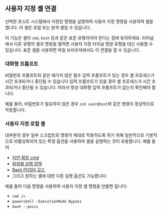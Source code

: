 ## 사용자 지정 셸 연결

선택한 호스트 시스템에서 지정된 명령을 실행하여 사용자 지정 명령을 사용하여 셸을 엽니다. 이 셸은 로컬 또는 원격 셸일 수 있습니다.

이 기능은 셸이 `cmd`, `bash` 등과 같은 표준 유형이어야 한다는 점에 유의하세요. 터미널에서 다른 유형의 셸과 명령을 열려면 사용자 지정 터미널 명령 유형을 대신 사용할 수 있습니다. 표준 셸을 사용하면 파일 브라우저에서도 이 연결을 열 수 있습니다.

### 대화형 프롬프트

비밀번호 프롬프트와 같은 예기치 않은 필수 입력 프롬프트가 있는 경우 셸 프로세스가 시간 초과되거나 중단될 수 있습니다
입력 프롬프트가 있을 경우 셸 프로세스가 시간 초과되거나 중단될 수 있습니다. 따라서 항상 대화형 입력 프롬프트가 없는지 확인해야 합니다.

예를 들어, 비밀번호가 필요하지 않은 경우 `ssh user@host`와 같은 명령이 정상적으로 작동합니다.

### 사용자 지정 로컬 셸

대부분의 경우 일부 스크립트와 명령이 제대로 작동하도록 하기 위해 일반적으로 기본적으로 비활성화되어 있는 특정 옵션을 사용하여 셸을 실행하는 것이 유용합니다. 예를 들어

-   [지연 확장
    cmd](https://ss64.com/nt/delayedexpansion.html)
-   [파워쉘 실행
    정책](https://learn.microsoft.com/en-us/powershell/module/microsoft.powershell.core/about/about_execution_policies?view=powershell-7.3)
-   [Bash POSIX
    모드](https://www.gnu.org/software/bash/manual/html_node/Bash-POSIX-Mode.html)
- 그리고 원하는 셸에 대한 다른 실행 옵션도 가능합니다

예를 들어 다음 명령을 사용하여 사용자 지정 셸 명령을 만들면 됩니다:

-   `cmd /v`
-   `powershell -ExecutionMode Bypass`
-   `bash --posix`
